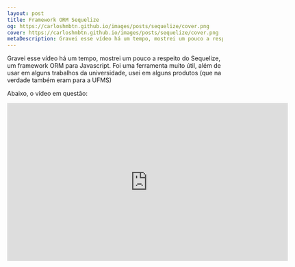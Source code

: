 ```yaml
---
layout: post
title: Framework ORM Sequelize
og: https://carloshmbtn.github.io/images/posts/sequelize/cover.png
cover: https://carloshmbtn.github.io/images/posts/sequelize/cover.png
metaDescription: Gravei esse vídeo há um tempo, mostrei um pouco a respeito do Sequelize, um framework ORM para Javascript. Foi uma ferramenta muito útil, além de usar em alguns 
---
```


Gravei esse vídeo há um tempo, mostrei um pouco a respeito do Sequelize, um framework ORM para Javascript. Foi uma ferramenta muito útil, além de usar em alguns trabalhos da universidade, usei em alguns produtos (que na verdade também eram para a UFMS)


Abaixo, o vídeo em questão:

<iframe class="youtube-player" src="https://www.youtube.com/embed/RA7Du-cj1DA?version=3&amp;rel=1&amp;showsearch=0&amp;showinfo=1&amp;iv_load_policy=1&amp;fs=1&amp;hl=pt-br&amp;autohide=2&amp;start=12&amp;wmode=transparent" allowfullscreen="true" style="border: 0px; display: block; margin: 0px; width: 655.906px; height: 368.947px;" sandbox="allow-scripts allow-same-origin allow-popups allow-presentation" data-ratio="0.5625" data-width="656" data-height="369"></iframe>